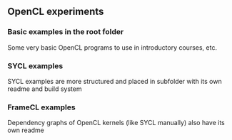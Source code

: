 ## OpenCL experiments

### Basic examples in the root folder

Some very basic OpenCL programs to use in introductory courses, etc.

### SYCL examples

SYCL examples are more structured and placed in subfolder with its own readme and build system

### FrameCL examples

Dependency graphs of OpenCL kernels (like SYCL manually) also have its own readme
